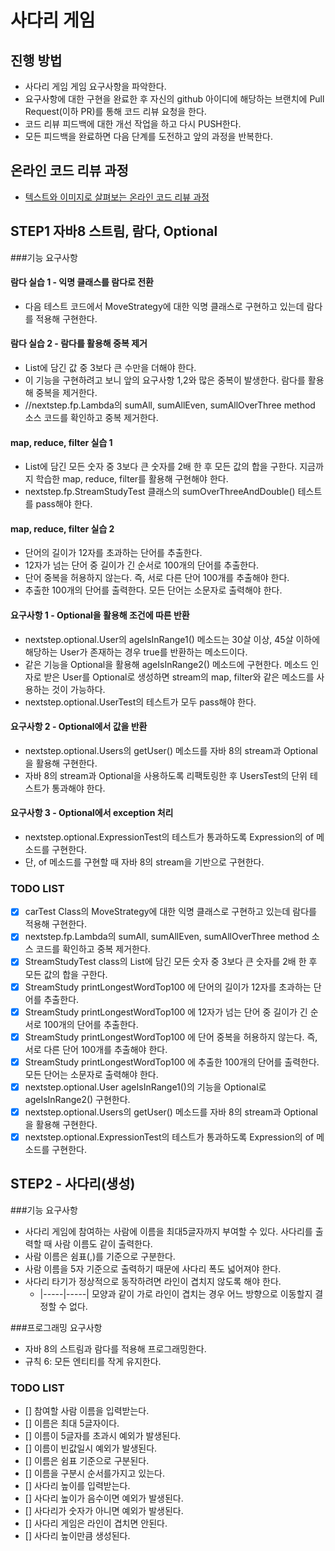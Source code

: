 # 사다리 게임
## 진행 방법
* 사다리 게임 게임 요구사항을 파악한다.
* 요구사항에 대한 구현을 완료한 후 자신의 github 아이디에 해당하는 브랜치에 Pull Request(이하 PR)를 통해 코드 리뷰 요청을 한다.
* 코드 리뷰 피드백에 대한 개선 작업을 하고 다시 PUSH한다.
* 모든 피드백을 완료하면 다음 단계를 도전하고 앞의 과정을 반복한다.

## 온라인 코드 리뷰 과정
* [텍스트와 이미지로 살펴보는 온라인 코드 리뷰 과정](https://github.com/nextstep-step/nextstep-docs/tree/master/codereview)

## STEP1 자바8 스트림, 람다, Optional
###기능 요구사항
#### 람다 실습 1 - 익명 클래스를 람다로 전환
* 다음 테스트 코드에서 MoveStrategy에 대한 익명 클래스로 구현하고 있는데 람다를 적용해 구현한다.

#### 람다 실습 2 - 람다를 활용해 중복 제거
* List에 담긴 값 중 3보다 큰 수만을 더해야 한다.
* 이 기능을 구현하려고 보니 앞의 요구사항 1,2와 많은 중복이 발생한다. 람다를 활용해 중복을 제거한다.
* //nextstep.fp.Lambda의 sumAll, sumAllEven, sumAllOverThree method 소스 코드를 확인하고 중복 제거한다.

#### map, reduce, filter 실습 1
* List에 담긴 모든 숫자 중 3보다 큰 숫자를 2배 한 후 모든 값의 합을 구한다. 지금까지 학습한 map, reduce, filter를 활용해 구현해야 한다.
* nextstep.fp.StreamStudyTest 클래스의 sumOverThreeAndDouble() 테스트를 pass해야 한다.

#### map, reduce, filter 실습 2
* 단어의 길이가 12자를 초과하는 단어를 추출한다.
* 12자가 넘는 단어 중 길이가 긴 순서로 100개의 단어를 추출한다.
* 단어 중복을 허용하지 않는다. 즉, 서로 다른 단어 100개를 추출해야 한다.
* 추출한 100개의 단어를 출력한다. 모든 단어는 소문자로 출력해야 한다.

#### 요구사항 1 - Optional을 활용해 조건에 따른 반환
* nextstep.optional.User의 ageIsInRange1() 메소드는 30살 이상, 45살 이하에 해당하는 User가 존재하는 경우 true를 반환하는 메소드이다.
* 같은 기능을 Optional을 활용해 ageIsInRange2() 메소드에 구현한다. 메소드 인자로 받은 User를 Optional로 생성하면 stream의 map, filter와 같은 메소드를 사용하는 것이 가능하다.
* nextstep.optional.UserTest의 테스트가 모두 pass해야 한다.

#### 요구사항 2 - Optional에서 값을 반환
* nextstep.optional.Users의 getUser() 메소드를 자바 8의 stream과 Optional을 활용해 구현한다.
* 자바 8의 stream과 Optional을 사용하도록 리팩토링한 후 UsersTest의 단위 테스트가 통과해야 한다.

#### 요구사항 3 - Optional에서 exception 처리
* nextstep.optional.ExpressionTest의 테스트가 통과하도록 Expression의 of 메소드를 구현한다.
* 단, of 메소드를 구현할 때 자바 8의 stream을 기반으로 구현한다.

### TODO LIST
- [x] carTest Class의 MoveStrategy에 대한 익명 클래스로 구현하고 있는데 람다를 적용해 구현한다.
- [x] nextstep.fp.Lambda의 sumAll, sumAllEven, sumAllOverThree method 소스 코드를 확인하고 중복 제거한다.
- [x] StreamStudyTest class의 List에 담긴 모든 숫자 중 3보다 큰 숫자를 2배 한 후 모든 값의 합을 구한다.
- [x] StreamStudy printLongestWordTop100 에 단어의 길이가 12자를 초과하는 단어를 추출한다.
- [x] StreamStudy printLongestWordTop100 에 12자가 넘는 단어 중 길이가 긴 순서로 100개의 단어를 추출한다.
- [x] StreamStudy printLongestWordTop100 에 단어 중복을 허용하지 않는다. 즉, 서로 다른 단어 100개를 추출해야 한다.
- [x] StreamStudy printLongestWordTop100 에 추출한 100개의 단어를 출력한다. 모든 단어는 소문자로 출력해야 한다.
- [x] nextstep.optional.User ageIsInRange1()의 기능을 Optional로 ageIsInRange2() 구현한다.
- [x] nextstep.optional.Users의 getUser() 메소드를 자바 8의 stream과 Optional을 활용해 구현한다.
- [x] nextstep.optional.ExpressionTest의 테스트가 통과하도록 Expression의 of 메소드를 구현한다.

## STEP2 - 사다리(생성)
###기능 요구사항
* 사다리 게임에 참여하는 사람에 이름을 최대5글자까지 부여할 수 있다. 사다리를 출력할 때 사람 이름도 같이 출력한다.
* 사람 이름은 쉼표(,)를 기준으로 구분한다.
* 사람 이름을 5자 기준으로 출력하기 때문에 사다리 폭도 넓어져야 한다.
* 사다리 타기가 정상적으로 동작하려면 라인이 겹치지 않도록 해야 한다.
   * |-----|-----| 모양과 같이 가로 라인이 겹치는 경우 어느 방향으로 이동할지 결정할 수 없다.

###프로그래밍 요구사항
* 자바 8의 스트림과 람다를 적용해 프로그래밍한다.
* 규칙 6: 모든 엔티티를 작게 유지한다.

### TODO LIST
- [] 참여할 사람 이름을 입력받는다.
- [] 이름은 최대 5글자이다.
- [] 이름이 5글자를 초과시 예외가 발생된다.
- [] 이름이 빈값일시 예외가 발생된다.
- [] 이름은 쉼표 기준으로 구분된다.
- [] 이름을 구분시 순서를가지고 있는다.
- [] 사다리 높이를 입력받는다.
- [] 사다리 높이가 음수이면 예외가 발생된다.
- [] 사다리가 숫자가 아니면 예외가 발생된다.  
- [] 사다리 게임은 라인이 겹치면 안된다.
- [] 사다리 높이만큼 생성된다.

